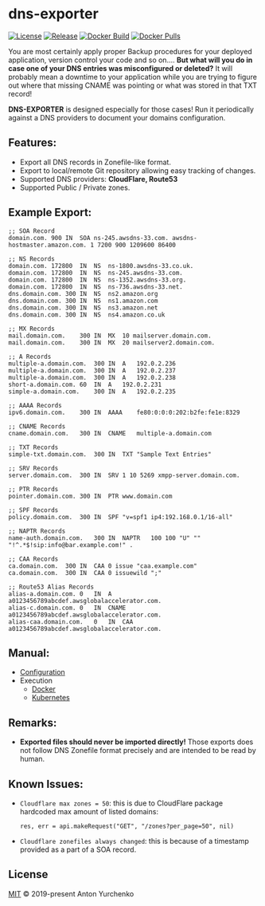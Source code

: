 # dns-exporter
[![License](https://img.shields.io/github/license/anton-yurchenko/dns-exporter?style=flat-square)](LICENSE.md) [![Release](https://img.shields.io/github/v/release/anton-yurchenko/dns-exporter?style=flat-square)](https://github.com/anton-yurchenko/dns-exporter/releases/latest) [![Docker Build](https://img.shields.io/docker/cloud/build/antonyurchenko/dns-exporter?style=flat-square)](https://hub.docker.com/r/antonyurchenko/dns-exporter) [![Docker Pulls](https://img.shields.io/docker/pulls/antonyurchenko/dns-exporter?style=flat-square)](https://hub.docker.com/r/antonyurchenko/dns-exporter)

You are most certainly apply proper Backup procedures for your deployed application, version control your code and so on.... **But what will you do in case one of your DNS entries was misconfigured or deleted?** It will probably mean a downtime to your application while you are trying to figure out where that missing CNAME was pointing or what was stored in that TXT record!  

**DNS-EXPORTER** is designed especially for those cases! Run it periodically against a DNS providers to document your domains configuration.

## Features:
- Export all DNS records in Zonefile-like format.  
- Export to local/remote Git repository allowing easy tracking of changes.  
- Supported DNS providers: **CloudFlare, Route53**
- Supported Public / Private zones.  

## Example Export:
```
;; SOA Record
domain.com.	900	IN	SOA	ns-245.awsdns-33.com. awsdns-hostmaster.amazon.com. 1 7200 900 1209600 86400

;; NS Records
domain.com.	172800	IN	NS	ns-1800.awsdns-33.co.uk.
domain.com.	172800	IN	NS	ns-245.awsdns-33.com.
domain.com.	172800	IN	NS	ns-1352.awsdns-33.org.
domain.com.	172800	IN	NS	ns-736.awsdns-33.net.
dns.domain.com.	300	IN	NS	ns2.amazon.org
dns.domain.com.	300	IN	NS	ns1.amazon.com
dns.domain.com.	300	IN	NS	ns3.amazon.net
dns.domain.com.	300	IN	NS	ns4.amazon.co.uk

;; MX Records
mail.domain.com.	300	IN	MX	10 mailserver.domain.com.
mail.domain.com.	300	IN	MX	20 mailserver2.domain.com.

;; A Records
multiple-a.domain.com.	300	IN	A	192.0.2.236
multiple-a.domain.com.	300	IN	A	192.0.2.237
multiple-a.domain.com.	300	IN	A	192.0.2.238
short-a.domain.com.	60	IN	A	192.0.2.231
simple-a.domain.com.	300	IN	A	192.0.2.235

;; AAAA Records
ipv6.domain.com.	300	IN	AAAA	fe80:0:0:0:202:b2fe:fe1e:8329

;; CNAME Records
cname.domain.com.	300	IN	CNAME	multiple-a.domain.com

;; TXT Records
simple-txt.domain.com.	300	IN	TXT	"Sample Text Entries"

;; SRV Records
server.domain.com.	300	IN	SRV	1 10 5269 xmpp-server.domain.com.

;; PTR Records
pointer.domain.com.	300	IN	PTR	www.domain.com

;; SPF Records
policy.domain.com.	300	IN	SPF	"v=spf1 ip4:192.168.0.1/16-all"

;; NAPTR Records
name-auth.domain.com.	300	IN	NAPTR	100 100 "U" "" "!^.*$!sip:info@bar.example.com!" .

;; CAA Records
ca.domain.com.	300	IN	CAA	0 issue "caa.example.com"
ca.domain.com.	300	IN	CAA	0 issuewild ";"

;; Route53 Alias Records
alias-a.domain.com.	0	IN	A	a0123456789abcdef.awsglobalaccelerator.com.
alias-c.domain.com.	0	IN	CNAME	a0123456789abcdef.awsglobalaccelerator.com.
alias-caa.domain.com.	0	IN	CAA	a0123456789abcdef.awsglobalaccelerator.com.

```

## Manual:
- [Configuration](docs/configuration.md)
- Execution
  - [Docker](docs/docker.md)
  - [Kubernetes](docs/kubernetes.md)

## Remarks:
- **Exported files should never be imported directly!** Those exports does not follow DNS Zonefile format precisely and are intended to be read by human.  

## Known Issues:
- `Cloudflare max zones = 50`: this is due to CloudFlare package hardcoded max amount of listed domains:
    ```golang 
    res, err = api.makeRequest("GET", "/zones?per_page=50", nil)
    ```
- `Cloudflare zonefiles always changed`: this is because of a timestamp provided as a part of a SOA record.

## License
[MIT](LICENSE.md) © 2019-present Anton Yurchenko